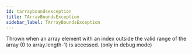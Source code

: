 ```yaml
---
id: tarrayboundsexception
title: TArrayBoundsException
sidebar_label: TArrayBoundsException
---
```



Thrown when an array element with an index outside the valid range of the array (0 to array.length-1) is accessed. (only in debug mode)


